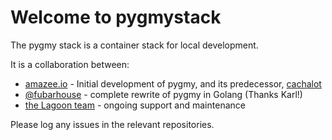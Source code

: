 # Welcome to pygmystack

The pygmy stack is a container stack for local development.

It is a collaboration between:
- [amazee.io](https://www.amazee.io) - Initial development of pygmy, and its predecessor, [cachalot](https://github.com/amazeeio/cachalot)
- [@fubarhouse](https://github.com/fubarhouse) - complete rewrite of pygmy in Golang (Thanks Karl!)
- [the Lagoon team](https://lagoon.sh) - ongoing support and maintenance

Please log any issues in the relevant repositories.
